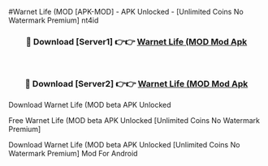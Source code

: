 #Warnet Life (MOD [APK-MOD] - APK Unlocked - [Unlimited Coins No Watermark Premium] nt4id



<div align="center">

<h3>🔴 Download [Server1] 👉👉 <a href="https://momento.my/?title=Warnet_Life_(MOD">Warnet Life (MOD Mod Apk</a></h3><br>

<h3>🔴 Download [Server2] 👉👉 <a href="https://momento.my/?title=Warnet_Life_(MOD">Warnet Life (MOD Mod Apk</a></h3>
</div>



Download Warnet Life (MOD beta APK Unlocked

Free Warnet Life (MOD beta APK Unlocked [Unlimited Coins No Watermark Premium]

Download Warnet Life (MOD beta APK Unlocked [Unlimited Coins No Watermark Premium] Mod For Android
